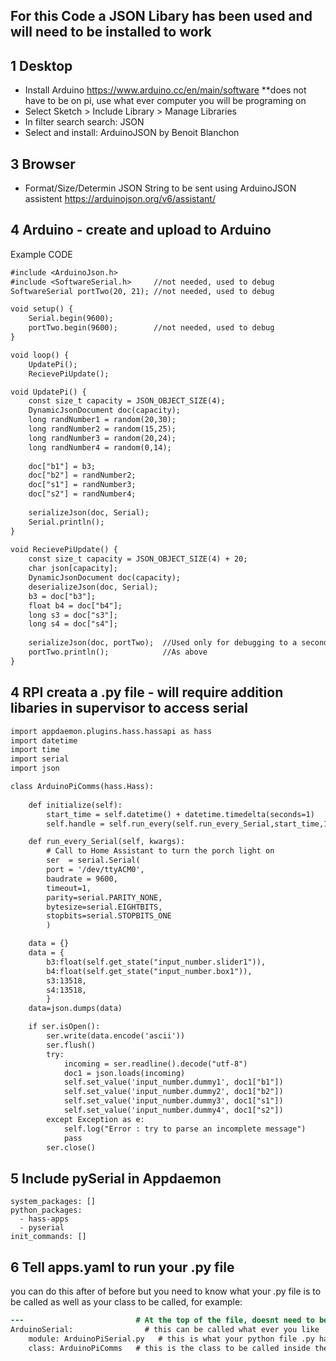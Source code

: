 ## For this Code a JSON Libary has been used and will need to be installed to work

## 1 Desktop	
- Install Arduino
    https://www.arduino.cc/en/main/software
    **does not have to be on pi, use what ever computer you will be programing on
- Select Sketch > Include Library > Manage Libraries
- In filter search search: JSON
- Select and install: ArduinoJSON by Benoit Blanchon
## 3 Browser	
- Format/Size/Determin JSON String to be sent using ArduinoJSON assistent
    https://arduinojson.org/v6/assistant/
## 4 Arduino - create and upload to Arduino
Example CODE
```diff
#include <ArduinoJson.h>
#include <SoftwareSerial.h>     //not needed, used to debug
SoftwareSerial portTwo(20, 21); //not needed, used to debug

void setup() {
    Serial.begin(9600);
    portTwo.begin(9600);        //not needed, used to debug
}

void loop() {
    UpdatePi();
    RecievePiUpdate();

void UpdatePi() {
    const size_t capacity = JSON_OBJECT_SIZE(4);
    DynamicJsonDocument doc(capacity);
    long randNumber1 = random(20,30);
    long randNumber2 = random(15,25);
    long randNumber3 = random(20,24);
    long randNumber4 = random(0,14);
	
    doc["b1"] = b3;
    doc["b2"] = randNumber2;
    doc["s1"] = randNumber3;
    doc["s2"] = randNumber4;
	
    serializeJson(doc, Serial);
    Serial.println();
}
	
void RecievePiUpdate() {
    const size_t capacity = JSON_OBJECT_SIZE(4) + 20;
    char json[capacity];
    DynamicJsonDocument doc(capacity);
    deserializeJson(doc, Serial);
    b3 = doc["b3"];
    float b4 = doc["b4"];
    long s3 = doc["s3"];
    long s4 = doc["s4"];
	
    serializeJson(doc, portTwo);  //Used only for debugging to a second arduino, not required
    portTwo.println();            //As above
}
```

## 4 RPI creata a .py file - will require addition libaries in supervisor to access serial
```diff
import appdaemon.plugins.hass.hassapi as hass
import datetime
import time
import serial
import json

class ArduinoPiComms(hass.Hass):
        
    def initialize(self):
        start_time = self.datetime() + datetime.timedelta(seconds=1)
        self.handle = self.run_every(self.run_every_Serial,start_time,1)

    def run_every_Serial(self, kwargs):
        # Call to Home Assistant to turn the porch light on
        ser  = serial.Serial(
        port = '/dev/ttyACM0',
        baudrate = 9600,
        timeout=1,
        parity=serial.PARITY_NONE,
        bytesize=serial.EIGHTBITS,
        stopbits=serial.STOPBITS_ONE
        )

    data = {}
    data = {
        b3:float(self.get_state("input_number.slider1")),
        b4:float(self.get_state("input_number.box1")),
        s3:13518,
        s4:13518,
        }
    data=json.dumps(data)

    if ser.isOpen():
        ser.write(data.encode('ascii'))
        ser.flush()
        try:
            incoming = ser.readline().decode("utf-8")
            doc1 = json.loads(incoming)
            self.set_value('input_number.dummy1', doc1["b1"])
            self.set_value('input_number.dummy2', doc1["b2"])
            self.set_value('input_number.dummy3', doc1["s1"])
            self.set_value('input_number.dummy4', doc1["s2"])
        except Exception as e:
            self.log("Error : try to parse an incomplete message")
            pass
        ser.close()
```
## 5 Include pySerial in Appdaemon
```
system_packages: []
python_packages:
  - hass-apps
  - pyserial
init_commands: []
```
## 6 Tell apps.yaml to run your .py file
you can do this after of before but you need to know what your .py file is to be called as well as your class to be called, for example:
```diff
---                         # At the top of the file, doesnt need to be done each time you make a new setup
ArduinoSerial:                # this can be called what ever you like
    module: ArduinoPiSerial.py   # this is what your python file .py has to be named
    class: ArduinoPiComms   # this is the class to be called inside the .py
```
